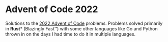 # Advent of Code 2022

Solutions to the [2022 Advent of Code](https://adventofcode.com/) problems.  Problems solved primarily in **Rust*** (Blazingly Fast™) with some other languages like Go and Python thrown in on the days I had time to do it in multiple languages.
